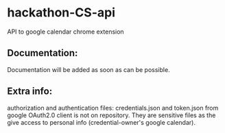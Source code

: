 # hackathon-CS-api

API to google calendar chrome extension

## Documentation:

Documentation will be added as soon as can be possible.

## Extra info:

authorization and authentication files: credentials.json and token.json from google OAuth2.0 client is not on repository. They are sensitive files as the give access to personal info (credential-owner's google calendar).
